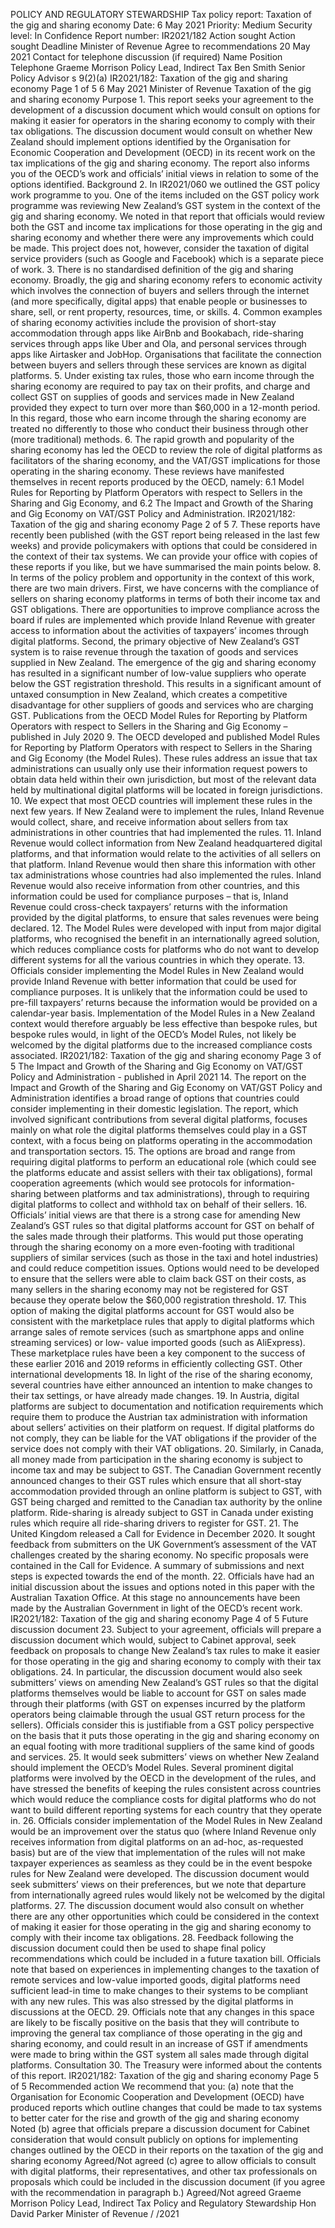 POLICY AND REGULATORY STEWARDSHIP Tax policy report: Taxation of the gig and sharing economy Date: 6 May 2021 Priority: Medium Security level: In Confidence Report number: IR2021/182 Action sought Action sought Deadline Minister of Revenue Agree to recommendations 20 May 2021 Contact for telephone discussion (if required) Name Position Telephone Graeme Morrison Policy Lead, Indirect Tax Ben Smith Senior Policy Advisor s 9(2)(a) IR2021/182: Taxation of the gig and sharing economy Page 1 of 5 6 May 2021 Minister of Revenue Taxation of the gig and sharing economy Purpose 1. This report seeks your agreement to the development of a discussion document which would consult on options for making it easier for operators in the sharing economy to comply with their tax obligations. The discussion document would consult on whether New Zealand should implement options identified by the Organisation for Economic Cooperation and Development (OECD) in its recent work on the tax implications of the gig and sharing economy. The report also informs you of the OECD’s work and officials’ initial views in relation to some of the options identified. Background 2. In IR2021/060 we outlined the GST policy work programme to you. One of the items included on the GST policy work programme was reviewing New Zealand’s GST system in the context of the gig and sharing economy. We noted in that report that officials would review both the GST and income tax implications for those operating in the gig and sharing economy and whether there were any improvements which could be made. This project does not, however, consider the taxation of digital service providers (such as Google and Facebook) which is a separate piece of work. 3. There is no standardised definition of the gig and sharing economy. Broadly, the gig and sharing economy refers to economic activity which involves the connection of buyers and sellers through the internet (and more specifically, digital apps) that enable people or businesses to share, sell, or rent property, resources, time, or skills. 4. Common examples of sharing economy activities include the provision of short-stay accommodation through apps like AirBnb and Bookabach, ride-sharing services through apps like Uber and Ola, and personal services through apps like Airtasker and JobHop. Organisations that facilitate the connection between buyers and sellers through these services are known as digital platforms. 5. Under existing tax rules, those who earn income through the sharing economy are required to pay tax on their profits, and charge and collect GST on supplies of goods and services made in New Zealand provided they expect to turn over more than $60,000 in a 12-month period. In this regard, those who earn income through the sharing economy are treated no differently to those who conduct their business through other (more traditional) methods. 6. The rapid growth and popularity of the sharing economy has led the OECD to review the role of digital platforms as facilitators of the sharing economy, and the VAT/GST implications for those operating in the sharing economy. These reviews have manifested themselves in recent reports produced by the OECD, namely: 6.1 Model Rules for Reporting by Platform Operators with respect to Sellers in the Sharing and Gig Economy, and 6.2 The Impact and Growth of the Sharing and Gig Economy on VAT/GST Policy and Administration. IR2021/182: Taxation of the gig and sharing economy Page 2 of 5 7. These reports have recently been published (with the GST report being released in the last few weeks) and provide policymakers with options that could be considered in the context of their tax systems. We can provide your office with copies of these reports if you like, but we have summarised the main points below. 8. In terms of the policy problem and opportunity in the context of this work, there are two main drivers. First, we have concerns with the compliance of sellers on sharing economy platforms in terms of both their income tax and GST obligations. There are opportunities to improve compliance across the board if rules are implemented which provide Inland Revenue with greater access to information about the activities of taxpayers’ incomes through digital platforms. Second, the primary objective of New Zealand’s GST system is to raise revenue through the taxation of goods and services supplied in New Zealand. The emergence of the gig and sharing economy has resulted in a significant number of low-value suppliers who operate below the GST registration threshold. This results in a significant amount of untaxed consumption in New Zealand, which creates a competitive disadvantage for other suppliers of goods and services who are charging GST. Publications from the OECD Model Rules for Reporting by Platform Operators with respect to Sellers in the Sharing and Gig Economy – published in July 2020 9. The OECD developed and published Model Rules for Reporting by Platform Operators with respect to Sellers in the Sharing and Gig Economy (the Model Rules). These rules address an issue that tax administrations can usually only use their information request powers to obtain data held within their own jurisdiction, but most of the relevant data held by multinational digital platforms will be located in foreign jurisdictions. 10. We expect that most OECD countries will implement these rules in the next few years. If New Zealand were to implement the rules, Inland Revenue would collect, share, and receive information about sellers from tax administrations in other countries that had implemented the rules. 11. Inland Revenue would collect information from New Zealand headquartered digital platforms, and that information would relate to the activities of all sellers on that platform. Inland Revenue would then share this information with other tax administrations whose countries had also implemented the rules. Inland Revenue would also receive information from other countries, and this information could be used for compliance purposes – that is, Inland Revenue could cross-check taxpayers’ returns with the information provided by the digital platforms, to ensure that sales revenues were being declared. 12. The Model Rules were developed with input from major digital platforms, who recognised the benefit in an internationally agreed solution, which reduces compliance costs for platforms who do not want to develop different systems for all the various countries in which they operate. 13. Officials consider implementing the Model Rules in New Zealand would provide Inland Revenue with better information that could be used for compliance purposes. It is unlikely that the information could be used to pre-fill taxpayers’ returns because the information would be provided on a calendar-year basis. Implementation of the Model Rules in a New Zealand context would therefore arguably be less effective than bespoke rules, but bespoke rules would, in light of the OECD’s Model Rules, not likely be welcomed by the digital platforms due to the increased compliance costs associated. IR2021/182: Taxation of the gig and sharing economy Page 3 of 5 The Impact and Growth of the Sharing and Gig Economy on VAT/GST Policy and Administration - published in April 2021 14. The report on the Impact and Growth of the Sharing and Gig Economy on VAT/GST Policy and Administration identifies a broad range of options that countries could consider implementing in their domestic legislation. The report, which involved significant contributions from several digital platforms, focuses mainly on what role the digital platforms themselves could play in a GST context, with a focus being on platforms operating in the accommodation and transportation sectors. 15. The options are broad and range from requiring digital platforms to perform an educational role (which could see the platforms educate and assist sellers with their tax obligations), formal cooperation agreements (which would see protocols for information-sharing between platforms and tax administrations), through to requiring digital platforms to collect and withhold tax on behalf of their sellers. 16. Officials’ initial views are that there is a strong case for amending New Zealand’s GST rules so that digital platforms account for GST on behalf of the sales made through their platforms. This would put those operating through the sharing economy on a more even-footing with traditional suppliers of similar services (such as those in the taxi and hotel industries) and could reduce competition issues. Options would need to be developed to ensure that the sellers were able to claim back GST on their costs, as many sellers in the sharing economy may not be registered for GST because they operate below the $60,000 registration threshold. 17. This option of making the digital platforms account for GST would also be consistent with the marketplace rules that apply to digital platforms which arrange sales of remote services (such as smartphone apps and online streaming services) or low- value imported goods (such as AliExpress). These marketplace rules have been a key component to the success of these earlier 2016 and 2019 reforms in efficiently collecting GST. Other international developments 18. In light of the rise of the sharing economy, several countries have either announced an intention to make changes to their tax settings, or have already made changes. 19. In Austria, digital platforms are subject to documentation and notification requirements which require them to produce the Austrian tax administration with information about sellers’ activities on their platform on request. If digital platforms do not comply, they can be liable for the VAT obligations if the provider of the service does not comply with their VAT obligations. 20. Similarly, in Canada, all money made from participation in the sharing economy is subject to income tax and may be subject to GST. The Canadian Government recently announced changes to their GST rules which ensure that all short-stay accommodation provided through an online platform is subject to GST, with GST being charged and remitted to the Canadian tax authority by the online platform. Ride-sharing is already subject to GST in Canada under existing rules which require all ride-sharing drivers to register for GST. 21. The United Kingdom released a Call for Evidence in December 2020. It sought feedback from submitters on the UK Government’s assessment of the VAT challenges created by the sharing economy. No specific proposals were contained in the Call for Evidence. A summary of submissions and next steps is expected towards the end of the month. 22. Officials have had an initial discussion about the issues and options noted in this paper with the Australian Taxation Office. At this stage no announcements have been made by the Australian Government in light of the OECD’s recent work. IR2021/182: Taxation of the gig and sharing economy Page 4 of 5 Future discussion document 23. Subject to your agreement, officials will prepare a discussion document which would, subject to Cabinet approval, seek feedback on proposals to change New Zealand’s tax rules to make it easier for those operating in the gig and sharing economy to comply with their tax obligations. 24. In particular, the discussion document would also seek submitters’ views on amending New Zealand’s GST rules so that the digital platforms themselves would be liable to account for GST on sales made through their platforms (with GST on expenses incurred by the platform operators being claimable through the usual GST return process for the sellers). Officials consider this is justifiable from a GST policy perspective on the basis that it puts those operating in the gig and sharing economy on an equal footing with more traditional suppliers of the same kind of goods and services. 25. It would seek submitters’ views on whether New Zealand should implement the OECD’s Model Rules. Several prominent digital platforms were involved by the OECD in the development of the rules, and have stressed the benefits of keeping the rules consistent across countries which would reduce the compliance costs for digital platforms who do not want to build different reporting systems for each country that they operate in. 26. Officials consider implementation of the Model Rules in New Zealand would be an improvement over the status quo (where Inland Revenue only receives information from digital platforms on an ad-hoc, as-requested basis) but are of the view that implementation of the rules will not make taxpayer experiences as seamless as they could be in the event bespoke rules for New Zealand were developed. The discussion document would seek submitters’ views on their preferences, but we note that departure from internationally agreed rules would likely not be welcomed by the digital platforms. 27. The discussion document would also consult on whether there are any other opportunities which could be considered in the context of making it easier for those operating in the gig and sharing economy to comply with their income tax obligations. 28. Feedback following the discussion document could then be used to shape final policy recommendations which could be included in a future taxation bill. Officials note that based on experiences in implementing changes to the taxation of remote services and low-value imported goods, digital platforms need sufficient lead-in time to make changes to their systems to be compliant with any new rules. This was also stressed by the digital platforms in discussions at the OECD. 29. Officials note that any changes in this space are likely to be fiscally positive on the basis that they will contribute to improving the general tax compliance of those operating in the gig and sharing economy, and could result in an increase of GST if amendments were made to bring within the GST system all sales made through digital platforms. Consultation 30. The Treasury were informed about the contents of this report. IR2021/182: Taxation of the gig and sharing economy Page 5 of 5 Recommended action We recommend that you: (a) note that the Organisation for Economic Cooperation and Development (OECD) have produced reports which outline changes that could be made to tax systems to better cater for the rise and growth of the gig and sharing economy Noted (b) agree that officials prepare a discussion document for Cabinet consideration that would consult publicly on options for implementing changes outlined by the OECD in their reports on the taxation of the gig and sharing economy Agreed/Not agreed (c) agree to allow officials to consult with digital platforms, their representatives, and other tax professionals on proposals which could be included in the discussion document (if you agree with the recommendation in paragraph b.) Agreed/Not agreed Graeme Morrison Policy Lead, Indirect Tax Policy and Regulatory Stewardship Hon David Parker Minister of Revenue / /2021